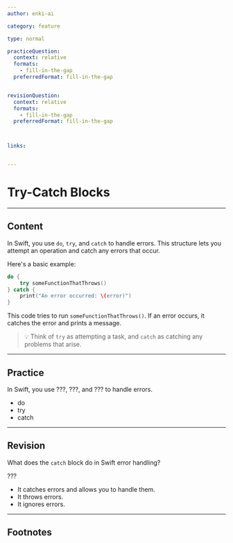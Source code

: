 ```yaml
---
author: enki-ai

category: feature

type: normal

practiceQuestion:
  context: relative
  formats:
    - fill-in-the-gap
  preferredFormat: fill-in-the-gap


revisionQuestion:
  context: relative
  formats:
    - fill-in-the-gap
  preferredFormat: fill-in-the-gap



links:


---
```


# Try-Catch Blocks

---
## Content

In Swift, you use `do`, `try`, and `catch` to handle errors. This structure lets you attempt an operation and catch any errors that occur.

Here's a basic example:

```swift
do {
    try someFunctionThatThrows()
} catch {
    print("An error occurred: \(error)")
}
```

This code tries to run `someFunctionThatThrows()`. If an error occurs, it catches the error and prints a message.

> 💡 Think of `try` as attempting a task, and `catch` as catching any problems that arise.


---
## Practice

In Swift, you use ???, ???, and ??? to handle errors.

- do
- try
- catch


---
## Revision

What does the `catch` block do in Swift error handling?

???

- It catches errors and allows you to handle them.
- It throws errors.
- It ignores errors.


---
## Footnotes


